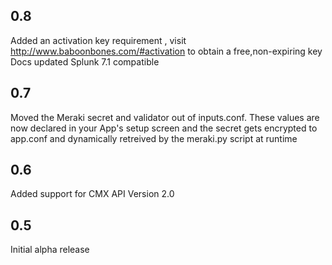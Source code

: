 0.8
-----
Added an activation key requirement , visit http://www.baboonbones.com/#activation to obtain a free,non-expiring key
Docs updated
Splunk 7.1 compatible

0.7
---
Moved the Meraki secret and validator out of inputs.conf. These values are now declared in your App's setup screen and the secret gets encrypted to app.conf and dynamically retreived by the meraki.py script 
at runtime

0.6
---
Added support for CMX API Version 2.0

0.5
---
Initial alpha release